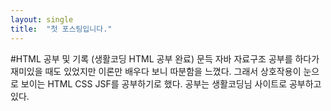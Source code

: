 ```yaml
---
layout: single
title:  "첫 포스팅입니다."
---
```


#HTML 공부 및 기록 (생활코딩 HTML 공부 완료)
문득 자바 자료구조 공부를 하다가 재미있을 때도 있었지만 이론만 배우다 보니 따분함을 느꼈다.
그래서 상호작용이 눈으로 보이는 HTML CSS JSF를 공부하기로 했다.
공부는 생활코딩님 사이트로 공부하고 있다.
<!--
HTML에는 150개 이상 태그 존재 BUT 검색할 수 있으므로 외울필요 X
html <strong>  ~~ </strong> 볼드체 변경
<u> ~~ </u> 밑줄 (underline)
<h1> ~~ 부터 h6 는 제목 설정 밑 점점 글자크기가 작아진다. 줄바꿈 기능도 포함되어있다.

다음챕 많이 쓴 통계 활용 
줄바꿈
<br> 은 단지 줄바꿈이기 때문에 대칭으로 감쌀필요 x (활용 tip 여러번 띄우고 싶을때)
<p> 은 어디서부터 어디까지가 한 단락인지 표현 그러므로 닫히는 태그 존재

css 활용 문법 태그와 태그 사이 여백 style="margin"  위쪽 여백 40픽셀을 띄우고 싶으면
style="margin-top:40px;"

이미지 활용 <img> 어떤 속성인지 알려줄때 source > src /// <img src="" width="100%">
web 익스플로러로 끌어와서 너무 링크가 기니까 newname으로 붙여주기. coding.jpg로 저장시
<img src="coding.jpg" width="400"> 각 속성별 순서는 상관없음 속성 = src=~ width=~

목차 만들기 활용 가능 -부모 자식 목록 - 
목차만들기 list -> li 목차별로 나눌때 li의 부모형태 <ul> tkdyd 
자식 목차들은 tab키로 들여쓰기 하기

만약 목차가 1억개가 있다고 가정. 
<ul>을 <ol>로 변경 <ol>은 자동으로 숫자 넘버링 

다음은 많이 쓰는 4가지 
파일명이 사이트제목인경우를 변경하는 경우 title
<title>WEB1 - html</title> 

utf8로 열게 하기 위해선 meta 사용 (한글 깨지는 문제 해결)
<meta charset="utf-8">

본문을 묶기 위해선 <body>    <body>를 설명하는 태그 (위의 meta 와 title 은) <head>
<!doctype html>
<html>
<head>
 <title>WEB1 - html</title>
 <meta charset="utf-8">
</head> 
탭으로 들여쓰기
 <title>WEB1 - html</title>
<head>
<body>

anchor -> <a> 링크 의미 
<a href="http:~~"> 사용시 링크 걸림
새 탭으로 열게 하기  .com" target="_blank">
링크가 무엇인지 알게해주고 싶으면 title="html5specification">

위 코딩 내용은 메모장에 따로 저장해놨던 거라 md파일로 저장못했다
사이트의 댓글 기능은 DISQUS라는 사이트에서 기능을 이용했는데
복붙한다고 바로 되는게 아니라는 걸 느꼈다! 
-->
